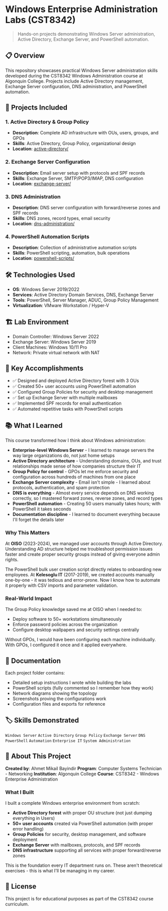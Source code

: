 # Windows Enterprise Administration Labs (CST8342)

> Hands-on projects demonstrating Windows Server administration, Active Directory, Exchange Server, and PowerShell automation.

## 📋 Overview

This repository showcases practical Windows Server administration skills developed during the CST8342 Windows Administration course at Algonquin College. Projects include Active Directory management, Exchange Server configuration, DNS administration, and PowerShell automation.

## 🎯 Projects Included

### 1. Active Directory & Group Policy
- **Description**: Complete AD infrastructure with OUs, users, groups, and GPOs
- **Skills**: Active Directory, Group Policy, organizational design
- **Location**: [active-directory/](active-directory/)

### 2. Exchange Server Configuration
- **Description**: Email server setup with protocols and SPF records
- **Skills**: Exchange Server, SMTP/POP3/IMAP, DNS configuration
- **Location**: [exchange-server/](exchange-server/)

### 3. DNS Administration
- **Description**: DNS server configuration with forward/reverse zones and SPF records
- **Skills**: DNS zones, record types, email security
- **Location**: [dns-administration/](dns-administration/)

### 4. PowerShell Automation Scripts
- **Description**: Collection of administrative automation scripts
- **Skills**: PowerShell scripting, automation, bulk operations
- **Location**: [powershell-scripts/](powershell-scripts/)

## 🛠️ Technologies Used

- **OS**: Windows Server 2019/2022
- **Services**: Active Directory Domain Services, DNS, Exchange Server
- **Tools**: PowerShell, Server Manager, ADUC, Group Policy Management
- **Virtualization**: VMware Workstation / Hyper-V

## 🏗️ Lab Environment

- Domain Controller: Windows Server 2022
- Exchange Server: Windows Server 2019
- Client Machines: Windows 10/11 Pro
- Network: Private virtual network with NAT

## 🚀 Key Accomplishments

- ✅ Designed and deployed Active Directory forest with 3 OUs
- ✅ Created 50+ user accounts using PowerShell automation
- ✅ Configured Group Policies for security and desktop management
- ✅ Set up Exchange Server with multiple mailboxes
- ✅ Implemented SPF records for email authentication
- ✅ Automated repetitive tasks with PowerShell scripts

## 📚 What I Learned

This course transformed how I think about Windows administration:

- **Enterprise-level Windows Server** - I learned to manage servers the way large organizations do, not just home setups
- **Active Directory architecture** - Understanding domains, OUs, and trust relationships made sense of how companies structure their IT
- **Group Policy for control** - GPOs let me enforce security and configuration across hundreds of machines from one place
- **Exchange Server complexity** - Email isn't simple - I learned about protocols, authentication, and spam protection
- **DNS is everything** - Almost every service depends on DNS working correctly, so I mastered forward zones, reverse zones, and record types
- **PowerShell automation** - Creating 50 users manually takes hours; with PowerShell it takes seconds
- **Documentation discipline** - I learned to document everything because I'll forget the details later

### Why This Matters

At **OISO** (2023-2024), we managed user accounts through Active Directory. Understanding AD structure helped me troubleshoot permission issues faster and create proper security groups instead of giving everyone admin rights.

The PowerShell bulk user creation script directly relates to onboarding new employees. At **Kelesoglu IT** (2017-2019), we created accounts manually one-by-one - it was tedious and error-prone. Now I know how to automate it properly with CSV imports and parameter validation.

### Real-World Impact

The Group Policy knowledge saved me at OISO when I needed to:
- Deploy software to 50+ workstations simultaneously
- Enforce password policies across the organization
- Configure desktop wallpapers and security settings centrally

Without GPOs, I would have been configuring each machine individually. With GPOs, I configured it once and it applied everywhere.

## 📸 Documentation

Each project folder contains:
- Detailed setup instructions I wrote while building the labs
- PowerShell scripts (fully commented so I remember how they work)
- Network diagrams showing the topology
- Screenshots proving the configurations work
- Configuration files and exports for reference

## 🏷️ Skills Demonstrated

`Windows Server` `Active Directory` `Group Policy` `Exchange Server` `DNS` `PowerShell` `Automation` `Enterprise IT` `System Administration`

## 👤 About This Project

**Created by**: Ahmet Mikail Bayindir
**Program**: Computer Systems Technician - Networking
**Institution**: Algonquin College
**Course**: CST8342 - Windows Enterprise Administration

### What I Built

I built a complete Windows enterprise environment from scratch:
- **Active Directory forest** with proper OU structure (not just dumping everything in Users)
- **50+ user accounts** created via PowerShell automation (with proper error handling)
- **Group Policies** for security, desktop management, and software deployment
- **Exchange Server** with mailboxes, protocols, and SPF records
- **DNS infrastructure** supporting all services with proper forward/reverse zones

This is the foundation every IT department runs on. These aren't theoretical exercises - this is what I'll be managing in my career.

## 📄 License

This project is for educational purposes as part of the CST8342 course curriculum.
